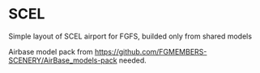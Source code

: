 # SCEL
Simple layout of SCEL airport for FGFS, builded only from shared models

Airbase model pack from https://github.com/FGMEMBERS-SCENERY/AirBase_models-pack needed.
